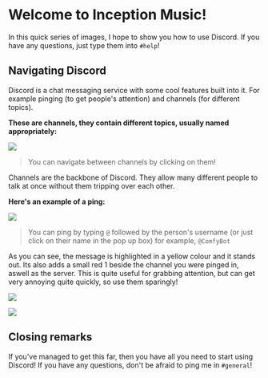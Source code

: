 # Welcome to Inception Music!

In this quick series of images, I hope to show you how to use Discord. If you have any questions, just type them into `#help`!

## Navigating Discord

Discord is a chat messaging service with some cool features built into it. For example pinging (to get people's attention) and channels (for different topics).

**These are channels, they contain different topics, usually named appropriately:**

![](https://james-hackett.ie/images/channels.png)

> You can navigate between channels by clicking on them!

Channels are the backbone of Discord. They allow many different people to talk at once without them tripping over each other.

**Here's an example of a ping:**

![](https://james-hackett.ie/images/ping.png)

> You can ping by typing `@` followed by the person's username (or just click on their name in the pop up box) for example, `@ComfyBot`

As you can see, the message is highlighted in a yellow colour and it stands out. Its also adds a small red 1 beside the channel you were pinged in, aswell as the server. This is quite useful for grabbing attention, but can get very annoying quite quickly, so use them sparingly!

![](https://james-hackett.ie/images/channel_ping.png)

![](https://james-hackett.ie/images/server_ping.png)

## Closing remarks

If you've managed to get this far, then you have all you need to start using Discord! If you have any questions, don't be afraid to ping me in `#general`!
